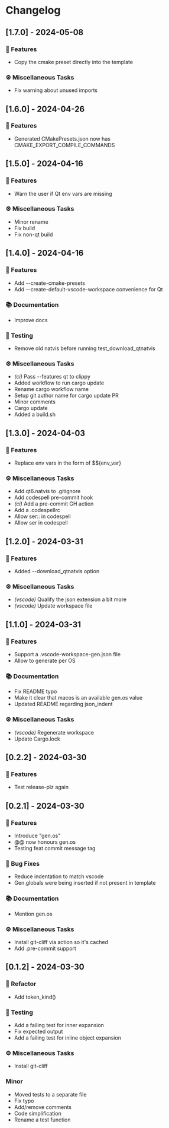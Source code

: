 # Changelog



## [1.7.0] - 2024-05-08

### 🚀 Features

- Copy the cmake preset directly into the template

### ⚙️ Miscellaneous Tasks

- Fix warning about unused imports

## [1.6.0] - 2024-04-26

### 🚀 Features

- Generated CMakePresets.json now has CMAKE_EXPORT_COMPILE_COMMANDS

## [1.5.0] - 2024-04-16

### 🚀 Features

- Warn the user if Qt env vars are missing

### ⚙️ Miscellaneous Tasks

- Minor rename
- Fix build
- Fix non-qt build

## [1.4.0] - 2024-04-16

### 🚀 Features

- Add --create-cmake-presets
- Add --create-default-vscode-workspace convenience for Qt

### 📚 Documentation

- Improve docs

### 🧪 Testing

- Remove old natvis before running test_download_qtnatvis

### ⚙️ Miscellaneous Tasks

- *(ci)* Pass --features qt to clippy
- Added workflow to run cargo update
- Rename cargo workflow name
- Setup git author name for cargo update PR
- Minor comments
- Cargo update
- Added a build.sh

## [1.3.0] - 2024-04-03

### 🚀 Features

- Replace env vars in the form of $${env_var}

### ⚙️ Miscellaneous Tasks

- Add qt6.natvis to .gitignore
- Add codespell pre-commit hook
- *(ci)* Add a pre-commit GH action
- Add a .codespellrc
- Allow ser:: in codespell
- Allow ser in codespell

## [1.2.0] - 2024-03-31

### 🚀 Features

- Added --download_qtnatvis option

### ⚙️ Miscellaneous Tasks

- *(vscode)* Qualify the json extension a bit more
- *(vscode)* Update workspace file

## [1.1.0] - 2024-03-31

### 🚀 Features

- Support a .vscode-workspace-gen.json file
- Allow to generate per OS

### 📚 Documentation

- Fix README typo
- Make it clear that macos is an available gen.os value
- Updated README regarding json_indent

### ⚙️ Miscellaneous Tasks

- *(vscode)* Regenerate workspace
- Update Cargo.lock

## [0.2.2] - 2024-03-30

### 🚀 Features

- Test release-plz again

## [0.2.1] - 2024-03-30

### 🚀 Features

- Introduce "gen.os"
- @@ now honours gen.os
- Testing feat commit message tag

### 🐛 Bug Fixes

- Reduce indentation to match vscode
- Gen.globals were being inserted if not present in template

### 📚 Documentation

- Mention gen.os

### ⚙️ Miscellaneous Tasks

- Install git-cliff via action so it's cached
- Add .pre-commit support

## [0.1.2] - 2024-03-30

### 🚜 Refactor

- Add token_kind()

### 🧪 Testing

- Add a failing test for inner expansion
- Fix expected output
- Add a failing test for inline object expansion

### ⚙️ Miscellaneous Tasks

- Install git-cliff

### Minor

- Moved tests to a separate file
- Fix typo
- Add/remove comments
- Code simplification
- Rename a test function

